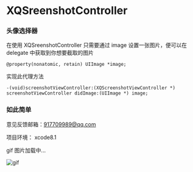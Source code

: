 # XQSreenshotController

### 头像选择器

在使用 XQSreenshotController 只需要通过 image 设置一张图片，便可以在 delegate 中获取到你想要截取的图片
```
@property(nonatomic, retain) UIImage *image;  
```
实现此代理方法
```
-(void)screenshotViewController:(XQScreenshotViewController *) screenshotViewController didImage:(UIImage *) image;  
```
### 如此简单

意见反馈邮箱：917709989@qq.com

项目环境： xcode8.1

gif 图片加载中...

![gif](https://github.com/weakGG/XQSreenshotController/blob/master/gif/selectimage.gif)
